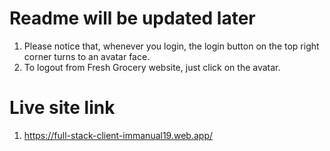 # Readme will be updated later

1. Please notice that, whenever you login, the login button on the top right corner turns to an avatar face.
2. To logout from Fresh Grocery website, just click on the avatar.

# Live site link

1. https://full-stack-client-immanual19.web.app/